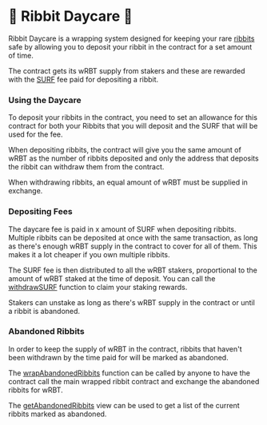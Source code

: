 # 🐸 Ribbit Daycare 🐸

Ribbit Daycare is a wrapping system designed for keeping your rare [ribbits](https://ribbits.xyz) safe by allowing you to deposit your ribbit in the contract for a set amount of time.

The contract gets its wRBT supply from stakers and these are rewarded with the [SURF](https://surf.finance) fee paid for depositing a ribbit. 

### Using the Daycare

To deposit your ribbits in the contract, you need to set an allowance for this contract for both your Ribbits that you will deposit and the SURF that will be used for the fee. 

When depositing ribbits, the contract will give you the same amount of wRBT as the number of ribbits deposited and only the address that deposits the ribbit can withdraw them from the contract. 

When withdrawing ribbits, an equal amount of wRBT must be supplied in exchange.

### Depositing Fees

The daycare fee is paid in x amount of SURF when depositing ribbits. Multiple ribbits can be deposited at once with the same transaction, as long as there's enough wRBT supply in the contract to cover for all of them. This makes it a lot cheaper if you own multiple ribbits. 

The SURF fee is then distributed to all the wRBT stakers, proportional to the amount of wRBT staked at the time of deposit. You can call the [withdrawSURF](https://github.com/TrainerHol/RibbitDaycare/blob/aca602440cdff6abc31cb285f22d6b0e324b6313/contracts/RibbitDaycare.sol#L248) function to claim your staking rewards.

Stakers can unstake as long as there's wRBT supply in the contract or until a ribbit is abandoned. 

### Abandoned Ribbits

In order to keep the supply of wRBT in the contract, ribbits that haven't been withdrawn by the time paid for will be marked as abandoned. 

The [wrapAbandonedRibbits](https://github.com/TrainerHol/RibbitDaycare/blob/aca602440cdff6abc31cb285f22d6b0e324b6313/contracts/RibbitDaycare.sol#L156) function can be called by anyone to have the contract call the main wrapped ribbit contract and exchange the abandoned ribbits for wRBT. 

The [getAbandonedRibbits](https://github.com/TrainerHol/RibbitDaycare/blob/aca602440cdff6abc31cb285f22d6b0e324b6313/contracts/RibbitDaycare.sol#L188) view can be used to get a list of the current ribbits marked as abandoned.
